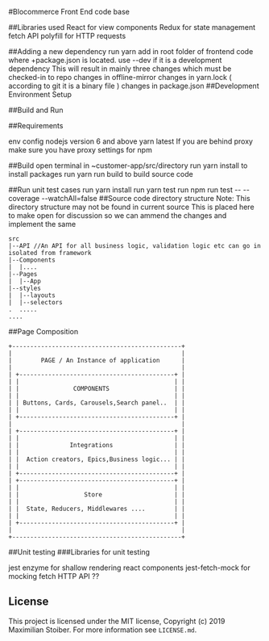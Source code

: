 #Blocommerce Front End code base

##Libraries used
React for view components
Redux for state management
fetch API polyfill for HTTP requests

##Adding a new dependency
run yarn add <Dependency-name> in root folder of frontend code where +package.json is located. use --dev if it is a development dependency
This will result in mainly three changes which must be checked-in to repo
changes in offline-mirror
changes in yarn.lock ( according to git it is a binary file )
changes in package.json
##Development Environment Setup

##Build and Run

##Requirements

env config
nodejs version 6 and above
yarn latest
If you are behind proxy make sure you have proxy settings for npm

##Build
open terminal in ~customer-app/src/directory
run yarn install to install packages
run yarn run build to build source code


##Run unit test cases
run yarn install
run yarn test
run npm run test -- --coverage --watchAll=false
##Source code directory structure Note: This directory structure may not be found in current source This is placed here to make open for discussion so we can ammend the changes and implement the same



```
src
|--API //An API for all business logic, validation logic etc can go in isolated from framework
|--Components
|  |....
|--Pages
|  |--App
|--styles
|  |--layouts
|  |--selectors
.  .....
....
```


##Page Composition
```
+-----------------------------------------------+
|                                               |
|        PAGE / An Instance of application      |
|                                               |
| +-------------------------------------------+ |
| |                                           | |
| |               COMPONENTS                  | |
| |                                           | |
| | Buttons, Cards, Carousels,Search panel..  | |
| |                                           | |
| +-------------------------------------------+ |
|                                               |
| +-------------------------------------------+ |
| |                                           | |
| |              Integrations                 | |
| |                                           | |
| |  Action creators, Epics,Business logic... | |
| |                                           | |
| +-------------------------------------------+ |
| +-------------------------------------------+ |
| |                                           | |
| |                  Store                    | |
| |                                           | |
| |  State, Reducers, Middlewares ....        | |
| |                                           | |
| +-------------------------------------------+ |
|                                               |
+-----------------------------------------------+
```

##Unit testing ###Libraries for unit testing

jest
enzyme for shallow rendering react components
jest-fetch-mock for mocking fetch HTTP API ??

## License

This project is licensed under the MIT license, Copyright (c) 2019 Maximilian Stoiber.
For more information see `LICENSE.md`.
